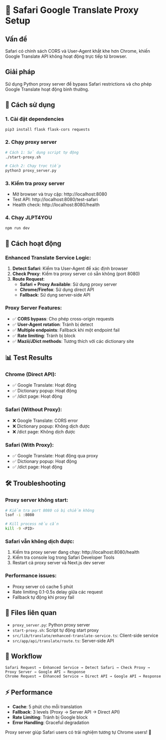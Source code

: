 # 🍎 Safari Google Translate Proxy Setup

## Vấn đề
Safari có chính sách CORS và User-Agent khắt khe hơn Chrome, khiến Google Translate API không hoạt động trực tiếp từ browser.

## Giải pháp
Sử dụng Python proxy server để bypass Safari restrictions và cho phép Google Translate hoạt động bình thường.

## 🚀 Cách sử dụng

### 1. Cài đặt dependencies
```bash
pip3 install flask flask-cors requests
```

### 2. Chạy proxy server
```bash
# Cách 1: Sử dụng script tự động
./start-proxy.sh

# Cách 2: Chạy trực tiếp
python3 proxy_server.py
```

### 3. Kiểm tra proxy server
- Mở browser và truy cập: http://localhost:8080
- Test API: http://localhost:8080/test-safari
- Health check: http://localhost:8080/health

### 4. Chạy JLPT4YOU
```bash
npm run dev
```

## 🔧 Cách hoạt động

### Enhanced Translate Service Logic:
1. **Detect Safari**: Kiểm tra User-Agent để xác định browser
2. **Check Proxy**: Kiểm tra proxy server có sẵn không (port 8080)
3. **Route Request**:
   - **Safari + Proxy Available**: Sử dụng proxy server
   - **Chrome/Firefox**: Sử dụng direct API
   - **Fallback**: Sử dụng server-side API

### Proxy Server Features:
- ✅ **CORS bypass**: Cho phép cross-origin requests
- ✅ **User-Agent rotation**: Tránh bị detect
- ✅ **Multiple endpoints**: Fallback khi một endpoint fail
- ✅ **Rate limiting**: Tránh bị block
- ✅ **Mazii/JDict methods**: Tương thích với các dictionary site

## 📊 Test Results

### Chrome (Direct API):
- ✅ Google Translate: Hoạt động
- ✅ Dictionary popup: Hoạt động
- ✅ /dict page: Hoạt động

### Safari (Without Proxy):
- ❌ Google Translate: CORS error
- ❌ Dictionary popup: Không dịch được
- ❌ /dict page: Không dịch được

### Safari (With Proxy):
- ✅ Google Translate: Hoạt động qua proxy
- ✅ Dictionary popup: Hoạt động
- ✅ /dict page: Hoạt động

## 🛠️ Troubleshooting

### Proxy server không start:
```bash
# Kiểm tra port 8080 có bị chiếm không
lsof -i :8080

# Kill process nếu cần
kill -9 <PID>
```

### Safari vẫn không dịch được:
1. Kiểm tra proxy server đang chạy: http://localhost:8080/health
2. Kiểm tra console log trong Safari Developer Tools
3. Restart cả proxy server và Next.js dev server

### Performance issues:
- Proxy server có cache 5 phút
- Rate limiting 0.1-0.5s delay giữa các request
- Fallback tự động khi proxy fail

## 📁 Files liên quan

- `proxy_server.py`: Python proxy server
- `start-proxy.sh`: Script tự động start proxy
- `src/lib/translate/enhanced-translate-service.ts`: Client-side service
- `src/app/api/translate/route.ts`: Server-side API

## 🔄 Workflow

```
Safari Request → Enhanced Service → Detect Safari → Check Proxy → Proxy Server → Google API → Response
Chrome Request → Enhanced Service → Direct API → Google API → Response
```

## ⚡ Performance

- **Cache**: 5 phút cho mỗi translation
- **Fallback**: 3 levels (Proxy → Server API → Direct API)
- **Rate Limiting**: Tránh bị Google block
- **Error Handling**: Graceful degradation

Proxy server giúp Safari users có trải nghiệm tương tự Chrome users! 🎯
